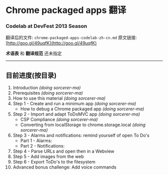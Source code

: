# Chrome packaged apps 翻译 #
### Codelab at DevFest 2013 Season ###

翻译后的文件: `chrome-packaged-apps-codelab-zh-cn.md`
原文链接: [http://goo.gl/49uqfK](http://goo.gl/49uqfK)

**术语表** 和 **翻译规范** 还未指定

------------------

## 目前进度(按目录) ##

1. Introduction *(doing sorcerer-ma)*
2. Prerequisites *(doing sorcerer-ma)*
3. How to use this material *(doing sorcerer-ma)*
4. Step 1 - Create and run a minimum app *(doing sorcerer-ma)*
    * How to debug a Chrome packaged app *(doing sorcerer-ma)*
5. Step 2 - Import and adapt ToDoMVC app *(doing sorcerer-ma)*
    * CSP Compliance *(doing sorcerer-ma)*
    * Converting from localStorage to chrome.storage.local *(doing sorcerer-ma)*
6. Step 3 - Alarms and notifications: remind yourself of open To Do's
    * Part 1 - Alarms:
    * Part 2 - Notifications:
7. Step 4 - Parse URLs and open then in a Webview
8. Step 5 - Add images from the web
9. Step 6 - Export ToDo's to the filesystem
10. Advanced bonus challenge: Add voice commands
